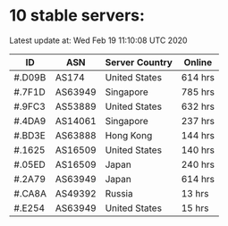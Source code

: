 # 10 stable servers:

Latest update at: Wed Feb 19 11:10:08 UTC 2020

| ID | ASN | Server Country | Online |
| -- | --- | -------------- | ------ |
| #.D09B | AS174 | United States | 614 hrs |
| #.7F1D | AS63949 | Singapore | 785 hrs |
| #.9FC3 | AS53889 | United States | 632 hrs |
| #.4DA9 | AS14061 | Singapore | 237 hrs |
| #.BD3E | AS63888 | Hong Kong | 144 hrs |
| #.1625 | AS16509 | United States | 140 hrs |
| #.05ED | AS16509 | Japan | 240 hrs |
| #.2A79 | AS63949 | Japan | 614 hrs |
| #.CA8A | AS49392 | Russia | 13 hrs |
| #.E254 | AS63949 | United States | 15 hrs |

